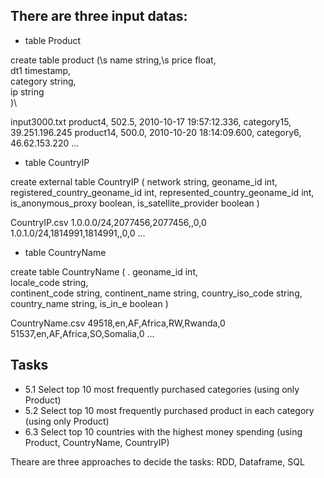 
## There are three input datas: 


- table Product

create table product (\s
  name string,\s
  price float,\
  dt1 timestamp,\
  category string,\
  ip string\
)\

input3000.txt 
product4, 502.5, 2010-10-17 19:57:12.336, category15, 39.251.196.245
product14, 500.0, 2010-10-20 18:14:09.600, category6, 46.62.153.220
...


- table CountryIP

create external table CountryIP (
  network string,
  geoname_id int,
  registered_country_geoname_id int,
  represented_country_geoname_id int,
  is_anonymous_proxy boolean,
  is_satellite_provider boolean
)

CountryIP.csv
1.0.0.0/24,2077456,2077456,,0,0
1.0.1.0/24,1814991,1814991,,0,0
...


- table CountryName

create table CountryName ( . 
  geoname_id int,  
  locale_code string,  
  continent_code string,
  continent_name string,
  country_iso_code string,
  country_name string,
  is_in_e boolean
)

CountryName.csv
49518,en,AF,Africa,RW,Rwanda,0
51537,en,AF,Africa,SO,Somalia,0
...


## Tasks

- 5.1 Select top 10 most frequently purchased categories (using only Product)
- 5.2 Select top 10 most frequently purchased product in each category (using only Product)
- 6.3 Select top 10 countries with the highest money spending (using Product, CountryName, CountryIP)


Theare are three approaches to decide the tasks: RDD, Dataframe, SQL

